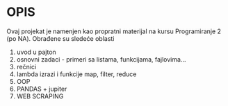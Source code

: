 # OPIS
Ovaj projekat je namenjen kao propratni materijal na kursu Programiranje 2 (po NA). Obrađene su sledeće oblasti
1. uvod u pajton
2. osnovni zadaci - primeri sa listama, funkcijama, fajlovima...
3. rečnici
4. lambda izrazi i funkcije map, filter, reduce
5. OOP
6. PANDAS + jupiter
7.  WEB SCRAPING



